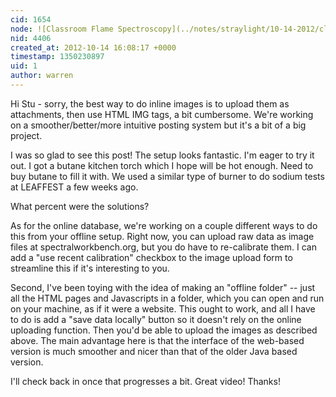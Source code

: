 ```yaml
---
cid: 1654
node: ![Classroom Flame Spectroscopy](../notes/straylight/10-14-2012/classroom-flame-spectroscopy)
nid: 4406
created_at: 2012-10-14 16:08:17 +0000
timestamp: 1350230897
uid: 1
author: warren
---
```


Hi Stu - sorry, the best way to do inline images is to upload them as attachments, then use HTML IMG tags, a bit cumbersome. We're working on a smoother/better/more intuitive posting system but it's a bit of a big project. 

I was so glad to see this post! The setup looks fantastic. I'm eager to try it out. I got a butane kitchen torch which I hope will be hot enough. Need to buy butane to fill it with. We used a similar type of burner to do sodium tests at LEAFFEST a few weeks ago.

What percent were the solutions? 

As for the online database, we're working on a couple different ways to do this from your offline setup. Right now, you can upload raw data as image files at spectralworkbench.org, but you do have to re-calibrate them. I can add a "use recent calibration" checkbox to the image upload form to streamline this if it's interesting to you.

Second, I've been toying with the idea of making an "offline folder" -- just all the HTML pages and Javascripts in a folder, which you can open and run on your machine, as if it were a website. This ought to work, and all I have to do is add a "save data locally" button so it doesn't rely on the online uploading function. Then you'd be able to upload the images as described above. The main advantage here is that the interface of the web-based version is much smoother and nicer than that of the older Java based version. 

I'll check back in once that progresses a bit. Great video! Thanks!